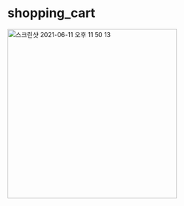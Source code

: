 # shopping_cart

<img width="380" alt="스크린샷 2021-06-11 오후 11 50 13" src="https://user-images.githubusercontent.com/68521263/121705770-f2991a00-cb0f-11eb-8d35-ade86125fa90.png">
